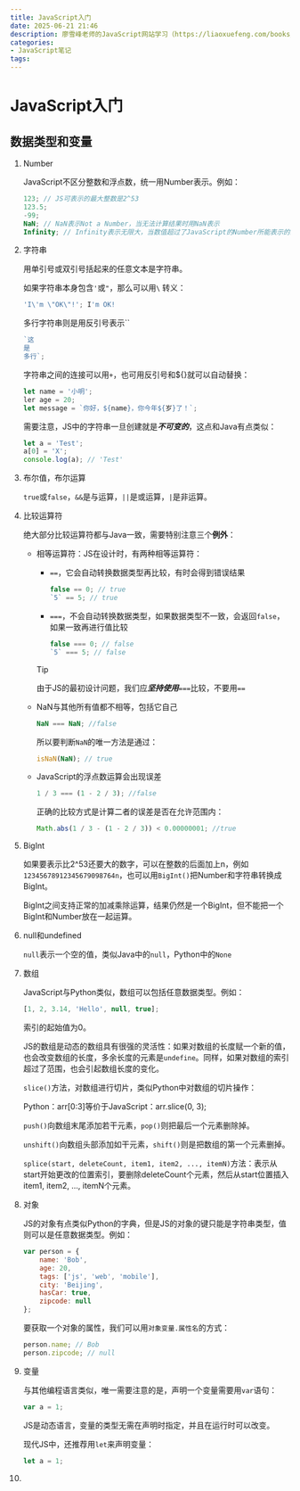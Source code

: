 ```yaml
---
title: JavaScript入门
date: 2025-06-21 21:46 
description: 廖雪峰老师的JavaScript网站学习（https://liaoxuefeng.com/books/javascript/introduction/index.html）笔记
categories:
- JavaScript笔记
tags:
---
```

<head>
  <meta name="referrer" content="no-referrer" />
</head>

# JavaScript入门

## 数据类型和变量

1. Number

   JavaScript不区分整数和浮点数，统一用Number表示。例如：

   ```javascript
   123; // JS可表示的最大整数是2^53
   123.5;
   -99;
   NaN; // NaN表示Not a Number，当无法计算结果时用NaN表示
   Infinity; // Infinity表示无限大，当数值超过了JavaScript的Number所能表示的最大值时，就表示为Infinity

2. 字符串

   用单引号或双引号括起来的任意文本是字符串。

   如果字符串本身包含`'`或`"`，那么可以用`\` 转义：

   ```js
   'I\'m \"OK\"!'; I'm OK!
   ```

   多行字符串则是用反引号表示``

   ```js
   `这
   是
   多行`;
   ```

   字符串之间的连接可以用`+`，也可用反引号和${}就可以自动替换：

   ```js
   let name = '小明';
   ler age = 20;
   let message = `你好，${name}，你今年${岁}了！`;
   ```

   需要注意，JS中的字符串一旦创建就是***不可变的***，这点和Java有点类似：

   ```js
   let a = 'Test';
   a[0] = 'X';
   console.log(a); // 'Test'
   ```

   

3. 布尔值，布尔运算

   `true`或`false`，`&&`是与运算，`||`是或运算，`|`是非运算。

4. 比较运算符

   绝大部分比较运算符都与Java一致，需要特别注意三个**例外**：

   - 相等运算符：JS在设计时，有两种相等运算符：

     - `==`，它会自动转换数据类型再比较，有时会得到错误结果

       ```js
       false == 0; // true
       `5` == 5; // true
       ```

     - `===`，不会自动转换数据类型，如果数据类型不一致，会返回`false`，如果一致再进行值比较

       ```js
       false === 0; // false
       `5` === 5; // false
       ```

     > [!TIP]
     >
     > 由于JS的最初设计问题，我们应***坚持使用***`===`比较，不要用`==`

   - NaN与其他所有值都不相等，包括它自己

     ```js
     NaN === NaN; //false
     ```

     所以要判断`NaN`的唯一方法是通过：

     ```js
     isNaN(NaN); // true
     ```

   - JavaScript的浮点数运算会出现误差

     ```js
     1 / 3 === (1 - 2 / 3); //false
     ```

     正确的比较方式是计算二者的误差是否在允许范围内：

     ```js
     Math.abs(1 / 3 - (1 - 2 / 3)) < 0.00000001; //true
     ```

     

5. BigInt

   如果要表示比2^53还要大的数字，可以在整数的后面加上n，例如`12345678912345679098764n`，也可以用`BigInt()`把Number和字符串转换成BigInt。

   BigInt之间支持正常的加减乘除运算，结果仍然是一个BigInt，但不能把一个BigInt和Number放在一起运算。

6. null和undefined

   `null`表示一个空的值，类似Java中的`null`，Python中的`None`

7. 数组

   JavaScript与Python类似，数组可以包括任意数据类型。例如：

   ```js
   [1, 2, 3.14, 'Hello', null, true];
   ```

   索引的起始值为0。

   JS的数组是动态的数组具有很强的灵活性：如果对数组的长度赋一个新的值，也会改变数组的长度，多余长度的元素是`undefine`。同样，如果对数组的索引超过了范围，也会引起数组长度的变化。

   `slice()`方法，对数组进行切片，类似Python中对数组的切片操作：

   Python：arr[0:3]等价于JavaScript：arr.slice(0, 3);

   `push()`向数组末尾添加若干元素，`pop()`则把最后一个元素删除掉。

   `unshift()`向数组头部添加如干元素，`shift()`则是把数组的第一个元素删掉。

   `splice(start, deleteCount, item1, item2, ..., itemN)`方法：表示从start开始更改的位置索引，要删除deleteCount个元素，然后从start位置插入item1, item2, ..., itemN个元素。

   

8. 对象

   JS的对象有点类似Python的字典，但是JS的对象的键只能是字符串类型，值则可以是任意数据类型。例如：

   ```js
   var person = {
       name: 'Bob',
       age: 20,
       tags: ['js', 'web', 'mobile'],
       city: 'Beijing',
       hasCar: true,
       zipcode: null
   };
   ```

   要获取一个对象的属性，我们可以用`对象变量.属性名`的方式：

   ```js
   person.name; // Bob
   person.zipcode; // null
   ```

   

9. 变量

   与其他编程语言类似，唯一需要注意的是，声明一个变量需要用`var`语句：

   ```js
   var a = 1;
   ```

   JS是动态语言，变量的类型无需在声明时指定，并且在运行时可以改变。

   现代JS中，还推荐用`let`来声明变量：

   ```js
   let a = 1;
   ```

10. 
